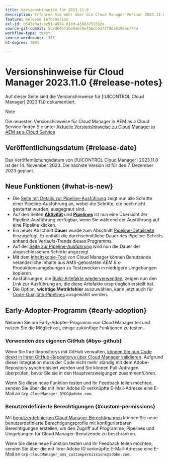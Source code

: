 ```yaml
---
title: Versionshinweise für 2023.11.0
description: Erfahren Sie mehr über die Cloud Manager-Version 2023.11.0.
feature: Release Information
exl-id: b542a0a3-be91-4974-816d-45983751562e
source-git-commit: 5ced643fabe0a670e456cbea72f9da8196ac774a
workflow-type: tm+mt
source-wordcount: '375'
ht-degree: 100%

---
```


# Versionshinweise für Cloud Manager 2023.11.0 {#release-notes}

Auf dieser Seite sind die Versionshinweise für [!UICONTROL Cloud Manager] 2023.11.0 dokumentiert.

>[!NOTE]
>
>Die neuesten Versionshinweise für Cloud Manager in AEM as a Cloud Service finden Sie unter [Aktuelle Versionshinweise zu Cloud Manager in AEM as a Cloud Service](https://experienceleague.adobe.com/de/docs/experience-manager-cloud-service/content/release-notes/cloud-manager/current)

## Veröffentlichungsdatum {#release-date}

Das Veröffentlichungsdatum von [!UICONTROL Cloud Manager] 2023.11.0 ist der 14. November 2023. Die nächste Version ist für den 7. Dezember 2023 geplant.

## Neue Funktionen {#what-is-new}

* Die [Seite mit Details zur Pipeline-Ausführung](/help/using/managing-pipelines.md#view-details) zeigt nun alle Schritte einer Pipeline-Ausführung an, wobei die Schritte, die noch nicht gestartet wurden, ausgegraut sind.
* Auf den Seiten **[Aktivität](/help/using/managing-pipelines.md#activity)** und **[Pipelines](/help/using/managing-pipelines.md#pipelines)** ist nun eine Übersicht der Pipeline-Ausführung verfügbar, wenn Sie während der Ausführung auf eine Pipeline klicken.
* Ein neuer Abschnitt **Dauer** wurde zum Abschnitt [Pipeline-Detailseite](/help/using/managing-pipelines.md#view-details) hinzugefügt. Er enthält die durchschnittliche Dauer des Pipeline-Schritts anhand des Verlaufs-Trends dieses Programms.
* Auf der [Seite zur Pipeline-Ausführung](/help/using/managing-pipelines.md#activity-window) wird nun die Dauer der abgeschlossenen Schritte angezeigt
* Mit dem [Inhaltskopie-Tool](/help/using/content-copy.md) von Cloud Manager können Benutzende veränderliche Inhalte aus AMS-gehosteten AEM 6.x-Produktionsumgebungen zu Testzwecken in niedrigere Umgebungen kopieren.
* Ausführungen, die [Build-Artefakte wiederverwenden](/help/getting-started/project-setup.md#build-artifact-reuse), zeigen nun den Link zur Ausführung an, die diese Artefakte ursprünglich erstellt hat.
* Die Option, **wichtige Metrikfehler** auszuwählen, kann jetzt auch für [Code-Qualitäts-Pipelines](/help/using/non-production-pipelines.md) ausgewählt werden.

## Early-Adopter-Programm {#early-adoption}

Nehmen Sie am Early-Adopter-Programm von Cloud Manager teil und nutzen Sie die Möglichkeit, einige zukünftige Funktionen zu testen.

### Verwenden des eigenen GitHub {#byo-github}

Wenn Sie Ihre Repositorys mit GitHub verwalten, [können Sie nun Code direkt in Ihren GitHub-Repositorys über Cloud Manager validieren](/help/managing-code/private-repositories.md). Aufgrund dieser Integration muss der Code nicht mehr ständig mit dem Adobe-Repository synchronisiert werden und Sie können Pull-Anfragen überprüfen, bevor Sie sie in den Hauptverzweigungen zusammenführen.

Wenn Sie diese neue Funktion testen und Ihr Feedback teilen möchten, senden Sie über die mit Ihrer Adobe ID verknüpfte E-Mail-Adresse eine E-Mail an `Grp-CloudManager_BYOG@adobe.com`.

### Benutzerdefinierte Berechtigungen {#custom-permissions}

Mit [benutzerdefinierten Cloud Manager-Berechtigungen](/help/using/custom-permissions.md) können Sie neue benutzerdefinierte Berechtigungsprofile mit konfigurierbaren Berechtigungen erstellen, um den Zugriff auf Programme, Pipelines und Umgebungen für Cloud Manager-Benutzende zu beschränken.

Wenn Sie diese neue Funktion testen und Ihr Feedback teilen möchten, senden Sie über die mit Ihrer Adobe ID verknüpfte E-Mail-Adresse eine E-Mail an `Grp-CloudManager_ams_custompermissions@adobe.com`.
